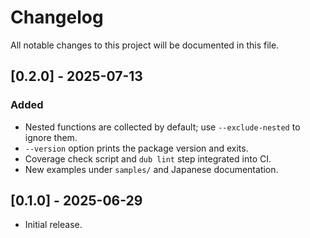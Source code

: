 # Changelog

All notable changes to this project will be documented in this file.

## [0.2.0] - 2025-07-13
### Added
- Nested functions are collected by default; use `--exclude-nested` to ignore them.
- `--version` option prints the package version and exits.
- Coverage check script and `dub lint` step integrated into CI.
- New examples under `samples/` and Japanese documentation.

## [0.1.0] - 2025-06-29
- Initial release.
